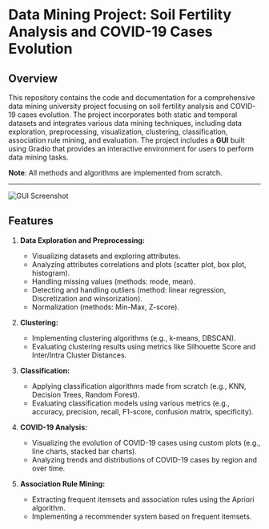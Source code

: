 # Data Mining Project: Soil Fertility Analysis and COVID-19 Cases Evolution

## Overview

This repository contains the code and documentation for a comprehensive data mining university project focusing on soil fertility analysis and COVID-19 cases evolution. The project incorporates both static and temporal datasets and integrates various data mining techniques, including data exploration, preprocessing, visualization, clustering, classification, association rule mining, and evaluation. The project includes a **GUI** built using Gradio that provides an interactive environment for users to perform data mining tasks. 

**Note**: All methods and algorithms are implemented from scratch.

---
![GUI Screenshot](screenshots.png)

## Features

1. **Data Exploration and Preprocessing:**
   - Visualizing datasets and exploring attributes.
   - Analyzing attributes correlations and plots (scatter plot, box plot, histogram).
   - Handling missing values (methods: mode, mean).
   - Detecting and handling outliers (method: linear regression, Discretization and winsorization).
   - Normalization (methods: Min-Max, Z-score).

2. **Clustering:**
   - Implementing clustering algorithms (e.g., k-means, DBSCAN).
   - Evaluating clustering results using metrics like Silhouette Score and Inter/Intra Cluster Distances.

3. **Classification:**
   - Applying classification algorithms made from scratch (e.g., KNN, Decision Trees, Random Forest).
   - Evaluating classification models using various metrics (e.g., accuracy, precision, recall, F1-score, confusion matrix, specificity).

4. **COVID-19 Analysis:**
   - Visualizing the evolution of COVID-19 cases using custom plots (e.g., line charts, stacked bar charts).
   - Analyzing trends and distributions of COVID-19 cases by region and over time.

5. **Association Rule Mining:**
   - Extracting frequent itemsets and association rules using the Apriori algorithm.
   - Implementing a recommender system based on frequent itemsets.
